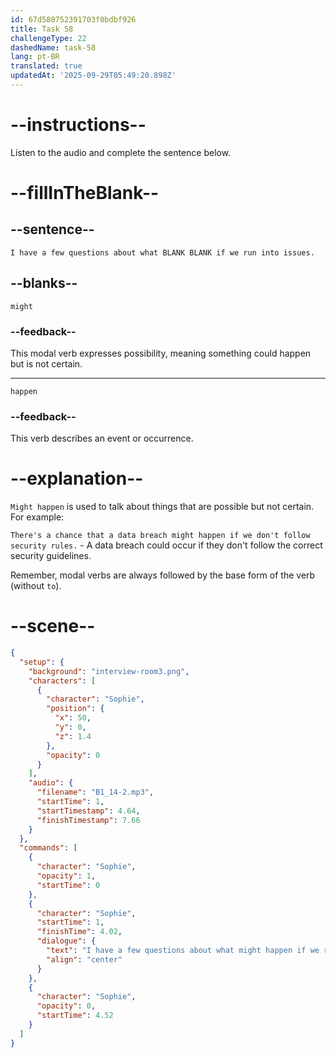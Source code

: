 ```yaml
---
id: 67d580752391703f0bdbf926
title: Task 58
challengeType: 22
dashedName: task-58
lang: pt-BR
translated: true
updatedAt: '2025-09-29T05:49:20.898Z'
---
```


<!-- (Audio) Sophie: I have a few questions about what might happen if we run into issues. -->

# --instructions--

Listen to the audio and complete the sentence below.

# --fillInTheBlank--

## --sentence--

`I have a few questions about what BLANK BLANK if we run into issues.`

## --blanks--

`might`

### --feedback--

This modal verb expresses possibility, meaning something could happen but is not certain.

---

`happen`

### --feedback--

This verb describes an event or occurrence.

# --explanation--

`Might happen` is used to talk about things that are possible but not certain. For example:

`There's a chance that a data breach might happen if we don't follow security rules.` - A data breach could occur if they don't follow the correct security guidelines.

Remember, modal verbs are always followed by the base form of the verb (without `to`).

# --scene--

```json
{
  "setup": {
    "background": "interview-room3.png",
    "characters": [
      {
        "character": "Sophie",
        "position": {
          "x": 50,
          "y": 0,
          "z": 1.4
        },
        "opacity": 0
      }
    ],
    "audio": {
      "filename": "B1_14-2.mp3",
      "startTime": 1,
      "startTimestamp": 4.64,
      "finishTimestamp": 7.66
    }
  },
  "commands": [
    {
      "character": "Sophie",
      "opacity": 1,
      "startTime": 0
    },
    {
      "character": "Sophie",
      "startTime": 1,
      "finishTime": 4.02,
      "dialogue": {
        "text": "I have a few questions about what might happen if we run into issues.",
        "align": "center"
      }
    },
    {
      "character": "Sophie",
      "opacity": 0,
      "startTime": 4.52
    }
  ]
}
```

